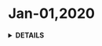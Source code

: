 # Jan-01,2020

<details><summary><b>DETAILS</b></summary>
<p>

### Daily Sentecnce
> Happy New Year.

### Goal

#### Class Daily 
> 1. Github365天代码提交--Github官网小格格。  
> 2. weekly之每周总结--公众号每周推送。 
> 3. 英语百词斩的每日打卡--百词斩官网计时。 

#### Deep
> Host a happy, unforgettable, deep wedding。

#### Subject
> 1. Vue技术栈从基础到源码的彻底掌握。  
> 2. node.js技术栈的全面掌握。  
> 3. Python专题学习。
> 4. webpack方向。 
</p>
</details>